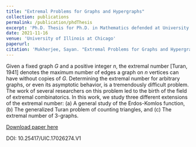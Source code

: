 ```yaml
---
title: "Extremal Problems for Graphs and Hypergraphs"
collection: publications
permalink: /publication/phdThesis
excerpt: 'Ph.D. Thesis for Ph.D. in Mathematics defended at University of Illinois at Chicago.'
date: 2021-11-16
venue: 'University of Illinois at Chicago'
paperurl: 
citation: 'Mukherjee, Sayan. "Extremal Problems for Graphs and Hypergraphs." Thesis,<i>Department of Mathematics, Statistics and Computer Science, University of Illinois at Chicago</i> (2021).'
---
```

Given a fixed graph $G$ and a positive integer $n$, the extremal number [Turan, 1941] denotes the maximum number of edges a graph on $n$ vertices can have without copies of $G$. Determining the extremal number for arbitrary graphs, or even its asymptotic behavior, is a tremendously difficult problem. The work of several researchers on this problem led to the birth of the field of extremal combinatorics. In this work, we study three different extensions of the extremal number: (a) A general study of the Erdos-Komlos function, (b) The generalized Turan problem of counting triangles, and (c) The extremal number of $3$-graphs.

[Download paper here](/files/thesis.pdf)

DOI: 10.25417/UIC.17026274.V1
